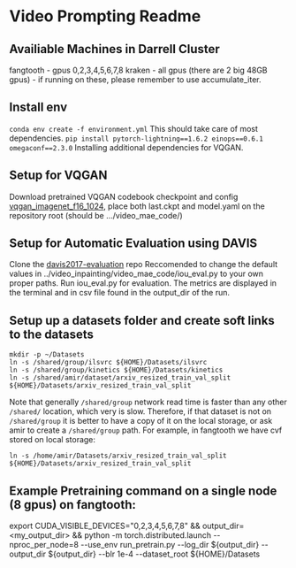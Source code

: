 # Video Prompting Readme

## Availiable Machines in Darrell Cluster
fangtooth - gpus 0,2,3,4,5,6,7,8
kraken - all gpus (there are 2 big 48GB gpus) - if running on these, please remember to use accumulate_iter.

## Install env 
``conda env create -f environment.yml``
This should take care of most dependencies.
``pip install pytorch-lightning==1.6.2 einops==0.6.1 omegaconf==2.3.0``
Installing additional dependencies for VQGAN. 

## Setup for VQGAN
Download pretrained VQGAN codebook checkpoint and config [vqgan_imagenet_f16_1024](https://heibox.uni-heidelberg.de/d/8088892a516d4e3baf92/?p=%2F), place both last.ckpt and model.yaml on the repository root (should be .../video_mae_code/)

## Setup for Automatic Evaluation using DAVIS
Clone the [davis2017-evaluation](https://github.com/davisvideochallenge/davis2017-evaluation) repo
Reccomended to change the default values in ../video_inpainting/video_mae_code/iou_eval.py to your own proper paths. Run iou_eval.py for evaluation.
The metrics are displayed in the terminal and in csv file found in the output_dir of the run. 

## Setup up a datasets folder and create soft links to the datasets
```
mkdir -p ~/Datasets
ln -s /shared/group/ilsvrc ${HOME}/Datasets/ilsvrc
ln -s /shared/group/kinetics ${HOME}/Datasets/kinetics
ln -s /shared/amir/dataset/arxiv_resized_train_val_split ${HOME}/Datasets/arxiv_resized_train_val_split
```

Note that generally `/shared/group` network read time is faster than any other `/shared/` location, which very is slow. Therefore, if that dataset is not on `/shared/group` it is better to have a copy of it on the local storage, or ask amir to create a `/shared/group` path. For example, in fangtooth we have cvf stored on local storage:

`ln -s /home/amir/Datasets/arxiv_resized_train_val_split ${HOME}/Datasets/arxiv_resized_train_val_split`

## Example Pretraining command on a single node (8 gpus) on fangtooth:
export CUDA_VISIBLE_DEVICES="0,2,3,4,5,6,7,8" && output_dir=<my_output_dir> && python -m torch.distributed.launch --nproc_per_node=8 --use_env run_pretrain.py --log_dir ${output_dir}  --output_dir ${output_dir} --blr 1e-4 --dataset_root ${HOME}/Datasets
